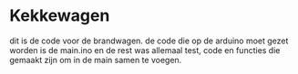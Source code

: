 # Kekkewagen

dit is de code voor de brandwagen. de code die op de arduino moet gezet worden is de main.ino en de rest was allemaal test, code en functies die gemaakt zijn om in de main samen te voegen. 
